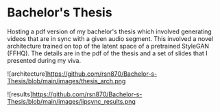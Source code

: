 # Bachelor's Thesis
Hosting a pdf version of my bachelor's thesis which involved generating videos that are in sync with a given audio segment. This involved a novel architecture trained on top of the latent space of a pretrained StyleGAN (FFHQ). The details are in the pdf of the thesis and a set of slides that I presented during my viva.

![architecture]https://github.com/rsn870/Bachelor-s-Thesis/blob/main/images/thesis_arch.png

![results]https://github.com/rsn870/Bachelor-s-Thesis/blob/main/images/lipsync_results.png
